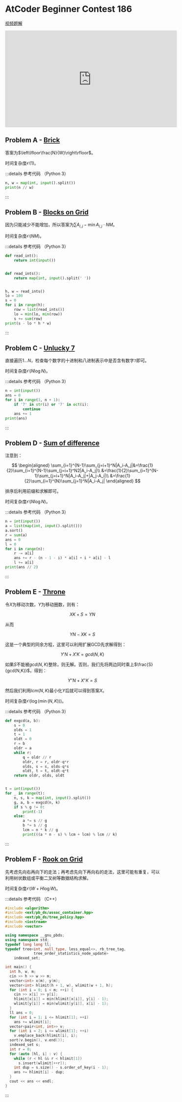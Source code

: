 # AtCoder Beginner Contest 186

[视频题解](https://www.youtube.com/watch?v=gU9nK5hzBjA)

<iframe width="560" height="315" src="https://www.youtube.com/embed/gU9nK5hzBjA" frameborder="0" allow="accelerometer; autoplay; clipboard-write; encrypted-media; gyroscope; picture-in-picture" allowfullscreen></iframe>

## Problem A - [Brick](https://atcoder.jp/contests/abc186/tasks/abc186_a)

答案为$\left\lfloor\frac{N}{W}\right\rfloor$。

时间复杂度$\mathcal{O}(1)$。

:::details 参考代码 （Python 3）

```python
n, w = map(int, input().split())
print(n // w)
```

:::

## Problem B - [Blocks on Grid](https://atcoder.jp/contests/abc186/tasks/abc186_b)

因为只能减少不能增加，所以答案为$\sum A_{i,j}-\min A_{i,j}\cdot NM$。

时间复杂度$\mathcal{O}(NM)$。

:::details 参考代码 （Python 3）

```python
def read_int():
    return int(input())


def read_ints():
    return map(int, input().split(' '))


h, w = read_ints()
lo = 100
s = 0
for i in range(h):
    row = list(read_ints())
    lo = min(lo, min(row))
    s += sum(row)
print(s - lo * h * w)
```

:::

## Problem C - [Unlucky 7](https://atcoder.jp/contests/abc186/tasks/abc186_c)

直接遍历$1\dots N$，检查每个数字的十进制和八进制表示中是否含有数字`7`即可。

时间复杂度$\mathcal{O}(N\log N)$。

:::details 参考代码 （Python 3）

```python
n = int(input())
ans = 0
for i in range(1, n + 1):
    if '7' in str(i) or '7' in oct(i):
        continue
    ans += 1
print(ans)
```

:::

## Problem D - [Sum of difference](https://atcoder.jp/contests/abc186/tasks/abc186_d)

注意到：

$$
\begin{aligned}
\sum_{i=1}^{N-1}\sum_{j=i+1}^N|A_i-A_j|&=\frac{1}{2}\sum_{i=1}^{N-1}\sum_{j=i+1}^N2|A_i-A_j|\\
&=\frac{1}{2}\sum_{i=1}^{N-1}\sum_{j=i+1}^N|A_i-A_j|+|A_j-A_i|\\
&=\frac{1}{2}\sum_{i=1}^{N}\sum_{j=1}^N|A_i-A_j|
\end{aligned}
$$

排序后利用前缀和求解即可。

时间复杂度$\mathcal{O}(N\log N)$。

:::details 参考代码 （Python 3）

```python
n = int(input())
a = list(map(int, input().split()))
a.sort()
r = sum(a)
ans = 0
l = 0
for i in range(n):
    r -= a[i]
    ans += r - (n - 1 - i) * a[i] + i * a[i] - l
    l += a[i]
print(ans // 2)
```

:::

## Problem E - [Throne](https://atcoder.jp/contests/abc186/tasks/abc186_e)

令$X$为移动次数，$Y$为移动圈数，则有：

$$
XK+S=YN
$$

从而

$$
YN-XK=S
$$

这是一个典型的同余方程，这里可以利用扩展GCD先求解得到：

$$
Y'N+X'K=gcd(N,K)
$$

如果$S$不能被$gcd(N,K)$整除，则无解。否则，我们先将两边同时乘上$\frac{S}{gcd(N,K)}$，得到：

$$
Y''N+X''K=S
$$

然后我们利用$lcm(N,K)$最小化$Y$后就可以得到答案$X$。

时间复杂度$\mathcal{O}(\log(\min(N,K)))$。

:::details 参考代码 （Python 3）

```python
def exgcd(a, b):
    s = 0
    olds = 1
    t = 1
    oldt = 0
    r = b
    oldr = a
    while r:
        q = oldr // r
        oldr, r = r, oldr-q*r
        olds, s = s, olds-q*s
        oldt, t = t, oldt-q*t
    return oldr, olds, oldt


t = int(input())
for _ in range(t):
    n, s, k = map(int, input().split())
    g, a, b = exgcd(n, k)
    if s % g != 0:
        print(-1)
    else:
        a *= s // g
        b *= s // g
        lcm = n * k // g
        print(((a * n - s) % lcm + lcm) % lcm // k)
```

:::

## Problem F - [Rook on Grid](https://atcoder.jp/contests/abc186/tasks/abc186_f)

先考虑先向右再向下的走法；再考虑先向下再向右的走法，这里可能有重复，可以利用树状数组或平衡二叉树等数据结构求解。

时间复杂度$\mathcal{O}(W+H\log W)$。

:::details 参考代码 （C++）

```cpp
#include <algorithm>
#include <ext/pb_ds/assoc_container.hpp>
#include <ext/pb_ds/tree_policy.hpp>
#include <iostream>
#include <vector>

using namespace __gnu_pbds;
using namespace std;
typedef long long ll;
typedef tree<int, null_type, less_equal<>, rb_tree_tag,
             tree_order_statistics_node_update>
    indexed_set;

int main() {
  int h, w, m;
  cin >> h >> w >> m;
  vector<int> x(m), y(m);
  vector<int> hlimit(h + 1, w), wlimit(w + 1, h);
  for (int i = 0; i < m; ++i) {
    cin >> x[i] >> y[i];
    hlimit[x[i]] = min(hlimit[x[i]], y[i] - 1);
    wlimit[y[i]] = min(wlimit[y[i]], x[i] - 1);
  }
  ll ans = 0;
  for (int i = 1; i <= hlimit[1]; ++i)
    ans += wlimit[i];
  vector<pair<int, int>> v;
  for (int i = 2; i <= wlimit[1]; ++i)
    v.emplace_back(hlimit[i], i);
  sort(v.begin(), v.end());
  indexed_set s;
  int r = 0;
  for (auto [hl, i] : v) {
    while (r < hl && r < hlimit[1])
      s.insert(wlimit[++r]);
    int dup = s.size() - s.order_of_key(i - 1);
    ans += hlimit[i] - dup;
  }
  cout << ans << endl;
}
```

:::
